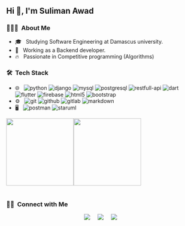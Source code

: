 ## Hi 👋, I'm Suliman Awad


### 👨🏻‍💻 &nbsp;About Me

- 🎓 &nbsp; Studying Software Engineering at Damascus university.
- 💼 &nbsp; Working as a Backend developer.
- 🔥 &nbsp; Passionate in Competitive programming (Algorithms)


### 🛠 &nbsp;Tech Stack

- 🌐 &nbsp;
  ![python][python-shield]
  ![django][django-shield]
  ![mysql][mysql-shield]
  ![postgresql][postgresql-shield]
  ![restfull-api][restfull-api-shield]
  ![dart][dart-shield]
  ![flutter][flutter-shield]
  ![firebase][firebase-shield]
  ![html5][html5-shield]
  ![bootstrap][bootstrap-shield]
- ⚙️ &nbsp;
  ![git][git-shield]
  ![github][github-shield]
  ![gitlab][gitlab-shield]
  ![markdown][markdown-shield]
- 🖥 &nbsp;
  ![postman][postman-shield]
  ![staruml][staruml-shield]
  


<a style="display:flex;">
<img height="180em" src="https://github-readme-stats.vercel.app/api?username=suliman-99&theme=react&show_icons=true" />
<img height="180em" src="https://github-readme-stats.vercel.app/api/top-langs?username=suliman-99&theme=react&layout=compact" />
</a>

<br/>


### 🤝🏻 &nbsp;Connect with Me

<div align="center">

[![][gmail-shield]][gmail-url]   &nbsp;&nbsp;&nbsp;
[![][linkedin-shield]][linkedin-account-url]   &nbsp;&nbsp;&nbsp;
[![][facebook-shield]][facebook-account-url]

</div>






[python-shield]: https://img.shields.io/badge/Python-333333?logo=Python&logoColor=114499&style=flat-square
[django-shield]: https://img.shields.io/badge/Django-333333?logo=Django&logoColor=116644&style=flat-square
[mysql-shield]: https://img.shields.io/badge/MySQL-333333?logo=Mysql&style=flat-square
[postgresql-shield]: https://img.shields.io/badge/PostgreSQL-333333?logo=PostgreSQL&style=flat-square
[vimeo-shield]: https://img.shields.io/badge/Vimeo-333333?logo=Vimeo&style=flat-square
[firebase-shield]: https://img.shields.io/badge/Firebase-333333?logo=Firebase&style=flat-square
[flutter-shield]: https://img.shields.io/badge/Flutter-333333?logo=Flutter&logoColor=027DFD&style=flat-square
[dart-shield]: https://img.shields.io/badge/Dart-333333?logo=Dart&logoColor=027DFD&style=flat-square
[git-shield]: https://img.shields.io/badge/Git-333333?logo=Git&style=flat-square
[github-shield]: https://img.shields.io/badge/Github-333333?logo=Github&style=flat-square
[gitlab-shield]: https://img.shields.io/badge/Gitlab-333333?logo=Gitlab&style=flat-square
[html5-shield]: https://img.shields.io/badge/HTML5-333333?logo=HTML5&style=flat-square
[css3-shield]: https://img.shields.io/badge/CSS3-333333?logo=CSS3&logoColor=1572B6&style=flat-square
[bootstrap-shield]: https://img.shields.io/badge/Bootstrap-333333?logo=Bootstrap&logoColor=563D7C&style=flat-square
[markdown-shield]: https://img.shields.io/badge/Markdown-333333?logo=Markdown&style=flat-square
[postman-shield]: https://img.shields.io/badge/Postman-333333?logo=Postman&style=flat-square

[staruml-shield]: https://img.shields.io/badge/StarUML-333333?style=flat-square
[restfull-api-shield]: https://img.shields.io/badge/RESTful%20API-333333?style=flat-square

[gmail-shield]: https://img.shields.io/badge/Gmail-sulimanawadstudy@gmail.com-blue?logo=gmail&style=flat-square
[linkedin-shield]: https://img.shields.io/badge/LinkedIn-Suliman%20Awad-blue?logo=linkedin&style=flat-square
[linkedin-shield2]: https://img.shields.io/badge/LinkedIn-black.svg?logo=linkedin&colorB=555&style=social
[facebook-shield]: https://img.shields.io/badge/Facebook-Suliman%20Awad-blue?logo=Facebook&style=flat-square


[gmail-url]: mailto:sulimanawadstudy@gmail.com
[linkedin-account-url]: https://linkedin.com/in/suliman-awad-399a471b8
[facebook-account-url]: https://www.facebook.com/suliman.awad.507/